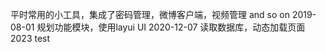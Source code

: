 平时常用的小工具，集成了密码管理，微博客户端，视频管理 and so on
2019-08-01
规划功能模块，使用layui UI
2020-12-07
读取数据库，动态加载页面
2023 test
